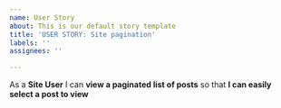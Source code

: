 ```yaml
---
name: User Story
about: This is our default story template
title: 'USER STORY: Site pagination'
labels: ''
assignees: ''

---
```


As a **Site User** I can **view a paginated list of posts** so that **I can easily select a post to view**
